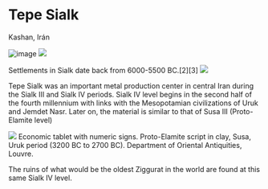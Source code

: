 # Tepe Sialk
Kashan, Irán

![image](https://user-images.githubusercontent.com/516118/42295303-508e802c-7fd8-11e8-9dbe-1a475add4c26.png)
![](https://upload.wikimedia.org/wikipedia/commons/thumb/7/73/Tepe_Sialk%2C_Kashan%2C_Ir%C3%A1n%2C_2016-09-19%2C_DD_24.jpg/440px-Tepe_Sialk%2C_Kashan%2C_Ir%C3%A1n%2C_2016-09-19%2C_DD_24.jpg)

Settlements in Sialk date back from 6000-5500 BC.[2][3]
![](https://upload.wikimedia.org/wikipedia/commons/thumb/c/cb/Sialk_pot.jpg/200px-Sialk_pot.jpg)

Tepe Sialk was an important metal production center in central Iran during the Sialk III and Sialk IV periods.
Sialk IV level begins in the second half of the fourth millennium with links with the Mesopotamian civilizations of Uruk and Jemdet Nasr. Later on, the material is similar to that of Susa III (Proto-Elamite level)

![](https://upload.wikimedia.org/wikipedia/commons/thumb/f/f9/Economic_tablet_Susa_Louvre_Sb3047.jpg/440px-Economic_tablet_Susa_Louvre_Sb3047.jpg)
Economic tablet with numeric signs. Proto-Elamite script in clay, Susa, Uruk period (3200 BC to 2700 BC). Department of Oriental Antiquities, Louvre.



The ruins of what would be the oldest Ziggurat in the world are found at this same Sialk IV level.
